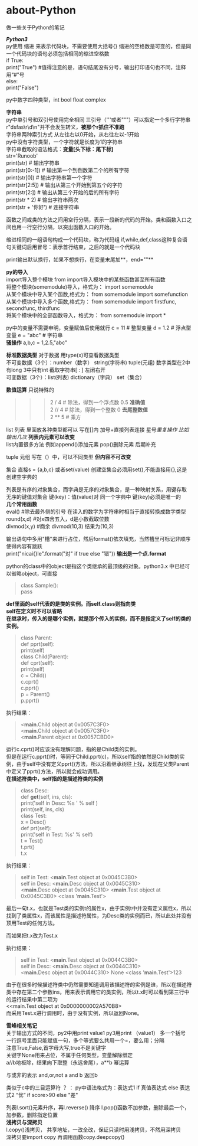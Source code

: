 # about-Python  
做一些关于Python的笔记  
  
***Python3***  
py使用 缩进 来表示代码块，不需要使用大括号{}  缩进的空格数是可变的，但是同一个代码块的语句必须包括相同的缩进空格数  
if True:  
   print("True")  #值得注意的是，语句结尾没有分号，输出打印语句也不同，注释用“#”号  
else:  
   print("False")  
    
py中数字四种类型，int bool float complex    
   
**字符串**    
py中单引号和双引号使用完全相同 三引号（'''或者"""）可以指定一个多行字符串     
r"dsfas\r\d\n"并不会发生转义，**被那个r抓住不准跑**      
字符串两种索引方式 从左往右以0开始，从右往左以-1开始  
py中没有字符类型，一个字符就是长度为1的字符串  
字符串截取的语法格式：**变量[头下标：尾下标]**  
str='Runoob'  
print(str)                 # 输出字符串  
print(str[0:-1])           # 输出第一个到倒数第二个的所有字符  
print(str[0])              # 输出字符串第一个字符  
print(str[2:5])            # 输出从第三个开始到第五个的字符  
print(str[2:])             # 输出从第三个开始的后的所有字符  
print(str * 2)             # 输出字符串两次  
print(str + '你好')        # 连接字符串  

函数之间或类的方法之间用空行分隔，表示一段新的代码的开始。类和函数入口之间也用一行空行分隔，以突出函数入口的开始。  

缩进相同的一组语句构成一个代码块，称为代码组  if,while,def,class这种复合语句关键词后用冒号：表示首行结束，之后的就是一个代码块  
  
print输出默认换行，如果不想换行，在变量末尾加**，end=""**  
  
**py的导入**  
import导入整个模块 from  import导入模块中的某些函数甚至所有函数  
将整个模块(somemodule)导入，格式为： import somemodule  
从某个模块中导入某个函数,格式为： from somemodule import somefunction  
从某个模块中导入多个函数,格式为： from somemodule import firstfunc, secondfunc, thirdfunc  
将某个模块中的全部函数导入，格式为： from somemodule import *  

py中的变量不需要申明，变量赋值后使用就行  c = 11 # 整型变量   d = 1.2 # 浮点型变量 e = "abc" # 字符串  
**骚操作**  a,b,c = 1,2.5,"abc"  

**标准数据类型**  对于数据 用type(x)可查看数据类型  
不可变数据（3个）：number（数字） string(字符串) tuple(元组)  数字类型在2中有long 3中只有int 截取字符串[ : ] 左闭右开  
可变数据（3个）：list(列表) dictionary（字典） set（集合）  

**数值运算**  只说特殊的  
>>> 2 / 4  # 除法，得到一个浮点数 0.5 **准确值**  
>>> 2 // 4 # 除法，得到一个整数 0 **去尾整数值**  
>>> 2 ** 5 # 乘方  

list 列表 里面放各种类型都可以 写在[]内 加号+直接列表连接 星号*重复操作 比如输出几次*   **列表内元素可以改变**    
list内置很多方法 例如append()添加元素 pop()删除元素 后期补充  

tuple 元组 写在（）中，可以不同类型 **但内容不可改变**    
  
集合 直接s = {a,b,c} 或者set(value) 创建空集合必须用set(),不能直接用{},这是创建空字典的   
  
列表是有序的对象集合，而字典是无序的对象集合，是一种映射关系，用键存取  无序的键值对集合  键(key)：值(value)对  同一个字典中 键(key)必须是唯一的      
**几个常用函数**  
eval() #除去最外侧的引号 在读入的数字为字符串时相当于直接转换成数字类型  
round(x,d) #对x四舍五入，d是小数截取位数   
divmod(x,y) #商余 divmod(10,3) 结果为(10,3)   
  
  
输出语句中多用"槽"来进行占位，然后format()依次填充，当然槽里可标记非顺序使得内容有跳跃  
print("nicai{}le".format("对" if true else "错")) **输出是一个点.format**    
  
python的class中的object是指这个类继承的最顶级的对象。python3.x 中已经可以省略object，可直接  
>class Sample():  
        pass  
    
**def里面的self代表的是类的实例。而self.class则指向类**  
**self在定义时不可以省略**  
**在继承时，传入的是哪个实例，就是那个传入的实例，而不是指定义了self的类的实例。**  
>class Parent:  
    def pprt(self):  
        print(self)  
class Child(Parent):  
    def cprt(self):  
        print(self)  
c = Child()  
c.cprt()  
c.pprt()  
p = Parent()  
p.pprt()  
  
执行结果：  
  
><__main__.Child object at 0x0057C3F0>  
<__main__.Child object at 0x0057C3F0>  
<__main__.Parent object at 0x0057CBD0>  
  
运行c.cprt()时应该没有理解问题，指的是Child类的实例。  
但是在运行c.pprt()时，等同于Child.pprt(c)，所以self指的依然是Child类的实例，由于self中没有定义pprt()方法，所以沿着继承树往上找，发现在父类Parent中定义了pprt()方法，所以就会成功调用。  
**在描述符类中，self指的是描述符类的实例**  
>class Desc:  
    def __get__(self, ins, cls):  
        print('self in Desc: %s ' % self )  
        print(self, ins, cls)  
class Test:  
    x = Desc()  
    def prt(self):  
        print('self in Test: %s' % self)  
t = Test()  
t.prt()  
t.x  
  
执行结果：  
>self in Test: <__main__.Test object at 0x0045C3B0>  
self in Desc: <__main__.Desc object at 0x0045C310>   
<__main__.Desc object at 0x0045C310> <__main__.Test object at 0x0045C3B0> <class '__main__.Test'>  
  
最后一句t.x，也就是Test类的实例t的属性x，由于实例t中并没有定义属性x，所以找到了类属性x，而该属性是描述符属性，为Desc类的实例而已，所以此处并没有顶用Test的任何方法。

而如果把t.x改为Test.x  

执行结果：  
>self in Test: <__main__.Test object at 0x0044C3B0>  
self in Desc: <__main__.Desc object at 0x0044C310>   
<__main__.Desc object at 0x0044C310> None <class '__main__.Test'>123  
  
由于在很多时候描述符类中仍然需要知道调用该描述符的实例是谁，所以在描述符类中存在第二个参数ins，用来表示调用它的类实例，所以t.x时可以看到第三行中的运行结果中第二项为  
<<main.Test object at 0x0000000002A570B8>  
而采用Test.x进行调用时，由于没有实例，所以返回None。  
  
  
**雪峰相关笔记**  
关于输出方式的不同，py2中用print value1 py3用print （value1）  多一个括号  
一行逗号里面只能赋值一句，多个等式要么共用一个=，要么用；分隔    
注意True,False,首字母大写,true不是关键字  
关键字None用来占位，不属于任何类型，变量解除绑定  
a//b地板除，结果向下取整（永远舍尾），a**b 幂运算  
  
与或非的表示 and,or,not  a and b 返回b  
  
类似于c中的三目运算符 ？ ： py中语法格式为：表达式1 if 真值表达式 else 表达式2  “优”  if score>90 else "差"  
  
列表l.sort()元素升序，再l.reverse() 降序  l.pop()函数不加参数，删除最后一个，加参数，删除指定位置  
**浅拷贝与深拷贝**   
l.copy()浅拷贝， 共享地址，一改全改，保证只读时用浅拷贝，不然用深拷贝   
深拷贝要import copy 再调用函数copy.deepcopy()  



